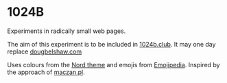 # 1024B
Experiments in radically small web pages. 

The aim of this experiment is to be included in <a href="https://1024b.club/">1024b.club</a>. It may one day replace <a href="https://dougbelshwa.com">dougbelshaw.com</a>

Uses colours from the <a href="https://www.nordtheme.com/">Nord theme</a> and emojis from <a href="https://emojipedia.org/">Emojipedia</a>. Inspired by the approach of <a href="https://maczan.pl">maczan.pl</a>. 

